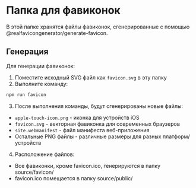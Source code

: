 # Папка для фавиконок

В этой папке хранятся файлы фавиконок, сгенерированные с помощью @realfavicongenerator/generate-favicon.

## Генерация
Для генерации фавиконок:
1. Поместите исходный SVG файл как `favicon.svg` в эту папку
2. Выполните команду:
```bash
npm run favicon
```
3. После выполнения команды, будут сгенерированы новые файлы:
- `apple-touch-icon.png` - иконка для устройств iOS
- `favicon.svg` - векторная фавиконка для современных браузеров
- `site.webmanifest` - файл манифеста веб-приложения
- Остальные PNG файлы - различные размеры для разных платформ/устройств

4. Расположение файлов:
  - Все фавиконки, кроме favicon.ico, генерируются в папку source/favicon/ 
  - favicon.ico помещается в папку source/public/
